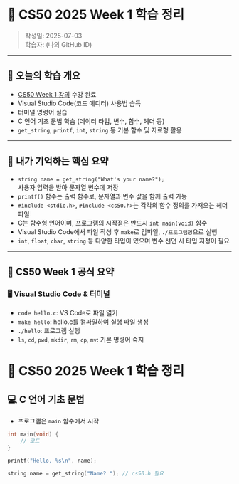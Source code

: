 # 📘 CS50 2025 Week 1 학습 정리

> 작성일: 2025-07-03  
> 학습자: (나의 GitHub ID)

---

## 🎯 오늘의 학습 개요

- [CS50 Week 1 강의](https://cs50.harvard.edu/x/2025/weeks/1/) 수강 완료
- Visual Studio Code(코드 에디터) 사용법 습득
- 터미널 명령어 실습
- C 언어 기초 문법 학습 (데이터 타입, 변수, 함수, 헤더 등)
- `get_string`, `printf`, `int`, `string` 등 기본 함수 및 자료형 활용

---

## 🧠 내가 기억하는 핵심 요약

- `string name = get_string("What's your name?");`  
  사용자 입력을 받아 문자열 변수에 저장
- `printf()` 함수는 출력 함수로, 문자열과 변수 값을 함께 출력 가능
- `#include <stdio.h>`, `#include <cs50.h>`는 각각의 함수 정의를 가져오는 헤더파일
- C는 함수형 언어이며, 프로그램의 시작점은 반드시 `int main(void)` 함수
- Visual Studio Code에서 파일 작성 후 `make`로 컴파일, `./프로그램명`으로 실행
- `int`, `float`, `char`, `string` 등 다양한 타입이 있으며 변수 선언 시 타입 지정이 필요

---

## 📘 CS50 Week 1 공식 요약

### 🖥️ Visual Studio Code & 터미널

- `code hello.c`: VS Code로 파일 열기
- `make hello`: hello.c를 컴파일하여 실행 파일 생성
- `./hello`: 프로그램 실행
- `ls`, `cd`, `pwd`, `mkdir`, `rm`, `cp`, `mv`: 기본 명령어 숙지

# 📘 CS50 2025 Week 1 학습 정리

## 💻 C 언어 기초 문법

- 프로그램은 `main` 함수에서 시작
```c
int main(void) {
    // 코드
}

printf("Hello, %s\n", name);

string name = get_string("Name? "); // cs50.h 필요
